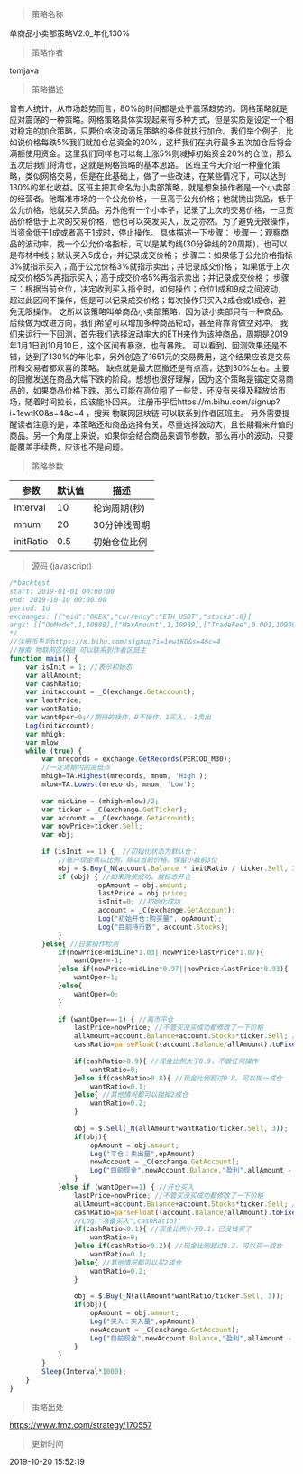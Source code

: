
> 策略名称

单商品小卖部策略V2.0_年化130%

> 策略作者

tomjava

> 策略描述

曾有人统计，从市场趋势而言，80%的时间都是处于震荡趋势的。网格策略就是应对震荡的一种策略。网格策略具体实现起来有多种方式，但是实质是设定一个相对稳定的加仓策略，只要价格波动满足策略的条件就执行加仓。我们举个例子，比如说价格每跌5%我们就加仓总资金的20%，这样我们在执行最多五次加仓后将会满额使用资金。这里我们同样也可以每上涨5%则减掉初始资金20%的仓位，那么五次后我们将清仓，这就是网格策略的基本思路。
区班主今天介绍一种量化策略，类似网格交易，但是在此基础上，做了一些改进，在某些情况下，可以达到130%的年化收益。区班主把其命名为小卖部策略，就是想象操作者是一个小卖部的经营者。他瞄准市场的一个公允价格，一旦高于公允价格；他就抛出货品，低于公允价格，他就买入货品。另外他有一个小本子，记录了上次的交易价格，一旦货品价格低于上次的交易价格，他也可以突发买入，反之亦然。为了避免无限操作，当资金低于1成或者高于1成时，停止操作。
具体描述一下步骤：
步骤一：观察商品的波动率，找一个公允价格指标，可以是某均线(30分钟线的20周期)，也可以是布林中线；默认买入5成仓，并记录成交价格；
步骤二：如果低于公允价格指标3%就指示买入；高于公允价格3%就指示卖出；并记录成交价格；
		    如果低于上次成交价格5%再指示买入；高于成交价格5%再指示卖出；并记录成交价格；
步骤三：根据当前仓位，决定收到买入指令时，如何操作；仓位1成和9成之间波动，超过此区间不操作，但是可以记录成交价格；每次操作只买入2成仓或1成仓，避免无限操作。
之所以该策略叫单商品小卖部策略，因为该小卖部只有一种商品。后续做为改进方向，我们希望可以增加多种商品轮动，甚至背靠背做空对冲。
我们来运行一下回测，首先我们选择波动率大的ETH来作为该种商品，周期是2019年1月1日到10月10日，这个区间有暴涨，也有暴跌。
可以看到，回测效果还是不错，达到了130%的年化率，另外创造了1651元的交易费用，这个结果应该是交易所和交易者都欢喜的策略。
缺点就是最大回撤还是有点高，达到30%左右。主要的回撤发送在商品大幅下跌的阶段。想想也很好理解，因为这个策略是锚定交易商品的，如果商品价格下跌，那么可能在高位囤了一些货，还没有来得及释放给市场，随着时间拉长，应该能补回来。
注册币乎后https://m.bihu.com/signup?i=1ewtKO&s=4&c=4  ，搜索 物联网区块链 可以联系到作者区班主。
另外需要提醒读者注意的是，本策略还和商品选择有关。尽量选择波动大，且长期看来升值的商品。另一个角度上来说，如果你会结合商品来调节参数，那么再小的波动，只要能覆盖手续费，应该也不是问题。

> 策略参数



|参数|默认值|描述|
|----|----|----|
|Interval|10|轮询周期(秒)|
|mnum|20|30分钟线周期|
|initRatio|0.5|初始仓位比例|


> 源码 (javascript)

``` javascript
/*backtest
start: 2019-01-01 00:00:00
end: 2019-10-10 00:00:00
period: 1d
exchanges: [{"eid":"OKEX","currency":"ETH_USDT","stocks":0}]
args: [["OpMode",1,10989],["MaxAmount",1,10989],["TradeFee",0.001,10989]]
*/
//注册币乎后https://m.bihu.com/signup?i=1ewtKO&s=4&c=4
//搜索 物联网区块链 可以联系到作者区班主
function main() {
    var isInit = 1; //表示初始态
    var allAmount;
    var cashRatio;
    var initAccount = _C(exchange.GetAccount);
    var lastPrice;
    var wantRatio;
    var wantOper=0;//期待的操作，0不操作，1买入，-1卖出
    Log(initAccount);
    var mhigh;
    var mlow;
    while (true) {
        var mrecords = exchange.GetRecords(PERIOD_M30);
        //一定周期内的高低点
        mhigh=TA.Highest(mrecords, mnum, 'High');
        mlow=TA.Lowest(mrecords, mnum, 'Low');
        
        var midLine = (mhigh+mlow)/2;
        var ticker = _C(exchange.GetTicker);
        var account = _C(exchange.GetAccount);
        var nowPrice=ticker.Sell;
        var obj;
        
        if (isInit == 1) {  //初始化状态为默认仓；     
            //账户现金乘以比例，除以当前价格，保留小数前3位
            obj = $.Buy(_N(account.Balance * initRatio / ticker.Sell, 3));
            if (obj) { //如果购买成功，就标志开仓
                      opAmount = obj.amount;
                      lastPrice = obj.price;
                      isInit=0; //初始化成功
                      account = _C(exchange.GetAccount);
                      Log("初始开仓:购买量", opAmount);
                      Log("目前持币数", account.Stocks);
            }
        }else{ //日常操作检测
            if(nowPrice>midLine*1.03||nowPrice>lastPrice*1.07){
                wantOper=-1;
            }else if(nowPrice<midLine*0.97||nowPrice<lastPrice*0.93){
                wantOper=1;
            }else{
                wantOper=0;
            }
            
            if (wantOper==-1) { //离市平仓
                lastPrice=nowPrice; //不管买没买成功都修改了一下价格
                allAmount=account.Balance+account.Stocks*ticker.Sell; //计算出总金额
                cashRatio=parseFloat((account.Balance/allAmount).toFixed(3));
                
                if(cashRatio>0.9){ //现金比例大于0.9，不做任何操作 
                    wantRatio=0;
                }else if(cashRatio>0.8){ //现金比例超过0.8，可以抛一成仓 
                    wantRatio=0.1;
                }else{ //其他情况都可以抛掉2成仓
                    wantRatio=0.2;
                }
                
                obj = $.Sell(_N(allAmount*wantRatio/ticker.Sell, 3)); 
                if(obj){
                    opAmount = obj.amount;
                    Log("平仓：卖出量",opAmount);
                    nowAccount = _C(exchange.GetAccount);
                    Log("目前现金",nowAccount.Balance,"盈利",allAmount - initAccount.Balance);
                }
            }else if (wantOper==1) { //开仓买入
                lastPrice=nowPrice; //不管买没买成功都修改了一下价格
                allAmount=account.Balance+account.Stocks*ticker.Sell; //计算出总金额
                cashRatio=parseFloat((account.Balance/allAmount).toFixed(3));
                //Log("准备买入",cashRatio);
                if(cashRatio<0.1){ //现金比例小于0.1，已没钱买了
                    wantRatio=0;
                }else if(cashRatio<0.2){ //现金比例超过0.2，可以买一成仓 
                    wantRatio=0.1;
                }else{ //其他情况都可以买2成仓
                    wantRatio=0.2;
                }
                
                obj = $.Buy(_N(allAmount*wantRatio/ticker.Sell, 3)); 
                if(obj){
                    opAmount = obj.amount;
                    Log("买入：买入量",opAmount);
                    nowAccount = _C(exchange.GetAccount);
                    Log("目前现金",nowAccount.Balance,"盈利",allAmount - initAccount.Balance);
                }
            }
        }
        Sleep(Interval*1000);
    }
}
```

> 策略出处

https://www.fmz.com/strategy/170557

> 更新时间

2019-10-20 15:52:19
